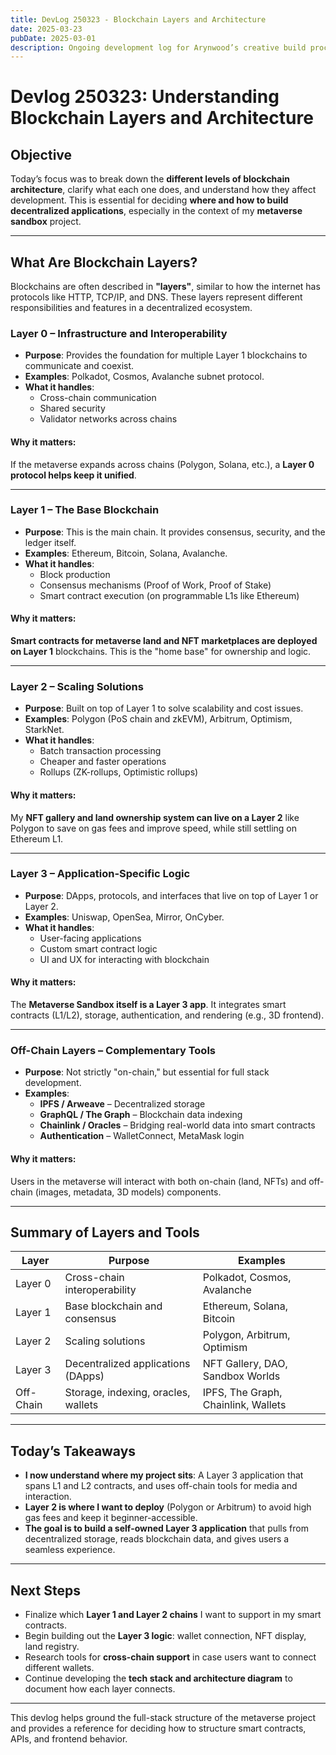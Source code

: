 ```yaml
---
title: DevLog 250323 - Blockchain Layers and Architecture
date: 2025-03-23
pubDate: 2025-03-01
description: Ongoing development log for Arynwood’s creative build process.
---
```

# Devlog 250323: Understanding Blockchain Layers and Architecture

## **Objective**
Today’s focus was to break down the **different levels of blockchain architecture**, clarify what each one does, and understand how they affect development. This is essential for deciding **where and how to build decentralized applications**, especially in the context of my **metaverse sandbox** project.

---

## **What Are Blockchain Layers?**

Blockchains are often described in **"layers"**, similar to how the internet has protocols like HTTP, TCP/IP, and DNS. These layers represent different responsibilities and features in a decentralized ecosystem.

### **Layer 0 – Infrastructure and Interoperability**
- **Purpose**: Provides the foundation for multiple Layer 1 blockchains to communicate and coexist.
- **Examples**: Polkadot, Cosmos, Avalanche subnet protocol.
- **What it handles**:
  - Cross-chain communication
  - Shared security
  - Validator networks across chains

#### Why it matters:
If the metaverse expands across chains (Polygon, Solana, etc.), a **Layer 0 protocol helps keep it unified**.

---

### **Layer 1 – The Base Blockchain**
- **Purpose**: This is the main chain. It provides consensus, security, and the ledger itself.
- **Examples**: Ethereum, Bitcoin, Solana, Avalanche.
- **What it handles**:
  - Block production
  - Consensus mechanisms (Proof of Work, Proof of Stake)
  - Smart contract execution (on programmable L1s like Ethereum)

#### Why it matters:
**Smart contracts for metaverse land and NFT marketplaces are deployed on Layer 1** blockchains. This is the "home base" for ownership and logic.

---

### **Layer 2 – Scaling Solutions**
- **Purpose**: Built on top of Layer 1 to solve scalability and cost issues.
- **Examples**: Polygon (PoS chain and zkEVM), Arbitrum, Optimism, StarkNet.
- **What it handles**:
  - Batch transaction processing
  - Cheaper and faster operations
  - Rollups (ZK-rollups, Optimistic rollups)

#### Why it matters:
My **NFT gallery and land ownership system can live on a Layer 2** like Polygon to save on gas fees and improve speed, while still settling on Ethereum L1.

---

### **Layer 3 – Application-Specific Logic**
- **Purpose**: DApps, protocols, and interfaces that live on top of Layer 1 or Layer 2.
- **Examples**: Uniswap, OpenSea, Mirror, OnCyber.
- **What it handles**:
  - User-facing applications
  - Custom smart contract logic
  - UI and UX for interacting with blockchain

#### Why it matters:
The **Metaverse Sandbox itself is a Layer 3 app**. It integrates smart contracts (L1/L2), storage, authentication, and rendering (e.g., 3D frontend).

---

### **Off-Chain Layers – Complementary Tools**
- **Purpose**: Not strictly "on-chain," but essential for full stack development.
- **Examples**:
  - **IPFS / Arweave** – Decentralized storage
  - **GraphQL / The Graph** – Blockchain data indexing
  - **Chainlink / Oracles** – Bridging real-world data into smart contracts
  - **Authentication** – WalletConnect, MetaMask login

#### Why it matters:
Users in the metaverse will interact with both on-chain (land, NFTs) and off-chain (images, metadata, 3D models) components.

---

## **Summary of Layers and Tools**

| Layer        | Purpose                                   | Examples                             |
|--------------|--------------------------------------------|--------------------------------------|
| Layer 0      | Cross-chain interoperability               | Polkadot, Cosmos, Avalanche          |
| Layer 1      | Base blockchain and consensus              | Ethereum, Solana, Bitcoin            |
| Layer 2      | Scaling solutions                          | Polygon, Arbitrum, Optimism          |
| Layer 3      | Decentralized applications (DApps)         | NFT Gallery, DAO, Sandbox Worlds     |
| Off-Chain    | Storage, indexing, oracles, wallets        | IPFS, The Graph, Chainlink, Wallets  |

---

## **Today’s Takeaways**
- **I now understand where my project sits**: A Layer 3 application that spans L1 and L2 contracts, and uses off-chain tools for media and interaction.
- **Layer 2 is where I want to deploy** (Polygon or Arbitrum) to avoid high gas fees and keep it beginner-accessible.
- **The goal is to build a self-owned Layer 3 application** that pulls from decentralized storage, reads blockchain data, and gives users a seamless experience.

---

## **Next Steps**
- Finalize which **Layer 1 and Layer 2 chains** I want to support in my smart contracts.
- Begin building out the **Layer 3 logic**: wallet connection, NFT display, land registry.
- Research tools for **cross-chain support** in case users want to connect different wallets.
- Continue developing the **tech stack and architecture diagram** to document how each layer connects.

---

This devlog helps ground the full-stack structure of the metaverse project and provides a reference for deciding how to structure smart contracts, APIs, and frontend behavior.